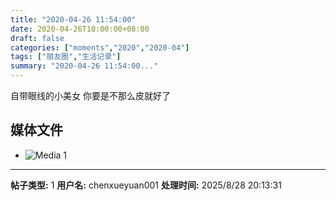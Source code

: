 ```yaml
---
title: "2020-04-26 11:54:00"
date: 2020-04-26T10:00:00+08:00
draft: false
categories: ["moments","2020","2020-04"]
tags: ["朋友圈","生活记录"]
summary: "2020-04-26 11:54:00..."
---
```


自带眼线的小美女
你要是不那么皮就好了

## 媒体文件

- ![Media 1](/Moments/photos/2020-04-26/202004261154000.jpg)

---

**帖子类型:** 1
**用户名:** chenxueyuan001
**处理时间:** 2025/8/28 20:13:31